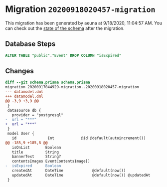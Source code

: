 # Migration `20200918020457-migration`

This migration has been generated by aeuna at 9/18/2020, 11:04:57 AM.
You can check out the [state of the schema](./schema.prisma) after the migration.

## Database Steps

```sql
ALTER TABLE "public"."Event" DROP COLUMN "isExpired"
```

## Changes

```diff
diff --git schema.prisma schema.prisma
migration 20200917044929-migration..20200918020457-migration
--- datamodel.dml
+++ datamodel.dml
@@ -3,9 +3,9 @@
 }
 datasource db {
   provider = "postgresql"
-  url = "***"
+  url = "***"
 }
 model User {
   id              Int            @id @default(autoincrement())
@@ -185,9 +185,8 @@
   isOnList       Boolean
   title          String
   bannerText     String?
   contentsImages EventContentsImage[]
-  isExpired      Boolean
   createdAt      DateTime             @default(now())
   updatedAt      DateTime             @default(now()) @updatedAt
 }
```


